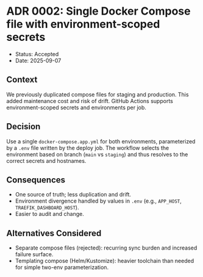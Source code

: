 # ADR 0002: Single Docker Compose file with environment-scoped secrets

- Status: Accepted
- Date: 2025-09-07

## Context
We previously duplicated compose files for staging and production. This added maintenance cost and risk of drift. GitHub Actions supports environment-scoped secrets and environments per job.

## Decision
Use a single `docker-compose.app.yml` for both environments, parameterized by a `.env` file written by the deploy job. The workflow selects the environment based on branch (`main` vs `staging`) and thus resolves to the correct secrets and hostnames.

## Consequences
- One source of truth; less duplication and drift.
- Environment divergence handled by values in `.env` (e.g., `APP_HOST`, `TRAEFIK_DASHBOARD_HOST`).
- Easier to audit and change.

## Alternatives Considered
- Separate compose files (rejected): recurring sync burden and increased failure surface.
- Templating compose (Helm/Kustomize): heavier toolchain than needed for simple two-env parameterization.


